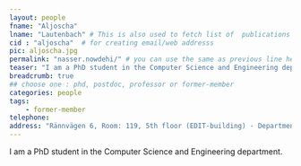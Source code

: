 ```yaml
---
layout: people
fname: "Aljoscha"
lname: "Lautenbach" # This is also used to fetch list of  publications
cid : "aljoscha"  # for creating email/web addresss
pic: aljoscha.jpg
permalink: "nasser.nowdehi/" # you can use the same as previous line here
teaser: "I am a PhD student in the Computer Science and Engineering department."
breadcrumb: true
## choose one : phd, postdoc, professor or former-member
categories: people
tags:
    - former-member
telephone: 
address: "Rännvägen 6, Room: 119, 5th floor (EDIT-building) - Department of Computer Science and Engineering, Chalmers University of Technology, 412-96, Gothenburg, Sweden"
---
```

I am a PhD student in the Computer Science and Engineering department.
